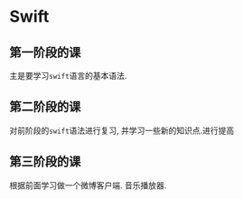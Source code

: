 # Swift

## 第一阶段的课
主是要学习`swift`语言的基本语法.

## 第二阶段的课
对前阶段的`swift`语法进行复习, 并学习一些新的知识点.进行提高

## 第三阶段的课
根据前面学习做一个微博客户端. 音乐播放器.
